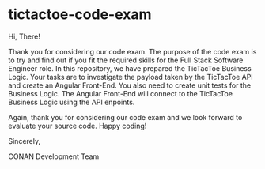 # tictactoe-code-exam

Hi, There!

Thank you for considering our code exam. The purpose of the code exam is to try and find out if you fit the required skills for the Full Stack Software Engineer role. In this repository, we have prepared the TicTacToe Business Logic. Your tasks are to investigate the payload taken by the TicTacToe API and create an Angular Front-End. You also need to create unit tests for the Business Logic. The Angular Front-End will connect to the TicTacToe Business Logic using the API enpoints. 

Again, thank you for considering our code exam and we look forward to evaluate your source code. Happy coding!







Sincerely,

CONAN Development Team
